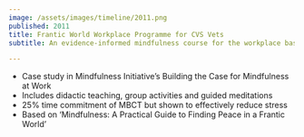 ```yaml
---
image: /assets/images/timeline/2011.png
published: 2011
title: Frantic World Workplace Programme for CVS Vets
subtitle: An evidence-informed mindfulness course for the workplace based on MBCT

---
```

- Case study in Mindfulness Initiative’s Building the Case for Mindfulness at Work
- Includes didactic teaching, group activities and guided meditations
- 25% time commitment of MBCT but shown to effectively reduce stress
- Based on ‘Mindfulness: A Practical Guide to Finding Peace in a Frantic World’